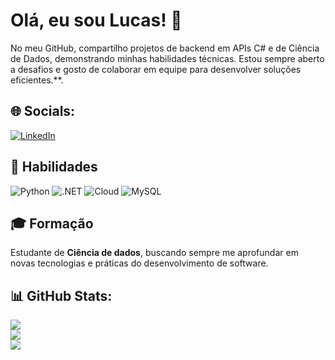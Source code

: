 # Olá, eu sou Lucas! 👋

No meu GitHub, compartilho projetos de backend em APIs C# e de Ciência de Dados, demonstrando minhas habilidades técnicas. Estou sempre aberto a desafios e gosto de colaborar em equipe para desenvolver soluções eficientes.**.

## 🌐 Socials:
[![LinkedIn](https://img.shields.io/badge/LinkedIn-%230077B5.svg?logo=linkedin&logoColor=white)](https://www.linkedin.com/in/lucasrpinto)

## 🚀 Habilidades

![Python](https://img.shields.io/badge/Python-FFD43B?logo=python&logoColor=black)
![.NET](https://img.shields.io/badge/.NET-512BD4?logo=dotnet&logoColor=white)
![Cloud](https://img.shields.io/badge/Cloud-00CFFF?logo=icloud&logoColor=white)
![MySQL](https://img.shields.io/badge/MySQL-F29111?logo=mysql&logoColor=white)

## 🎓 Formação
Estudante de **Ciência de dados**, buscando sempre me aprofundar em novas tecnologias e práticas do desenvolvimento de software.

## 📊 GitHub Stats:
![](https://github-readme-stats.vercel.app/api?username=lucasrpinto&theme=dark&hide_border=false&include_all_commits=true&count_private=true)<br/>
![](https://github-readme-streak-stats.herokuapp.com/?user=lucasrpinto&theme=dark&hide_border=false)<br/>
![](https://github-readme-stats.vercel.app/api/top-langs/?username=lucasrpinto&layout=compact&theme=dark&cache_seconds=1800)


